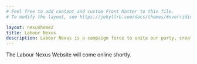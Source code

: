 ```yaml
---
# Feel free to add content and custom Front Matter to this file.
# To modify the layout, see https://jekyllrb.com/docs/themes/#overriding-theme-defaults

layout: nexushome2
title: Labour Nexus
description: Labour Nexus is a campaign force to unite our party, create an environment for constructive discourse and bring Labour to Downing Street.
---
```


The Labour Nexus Website will come online shortly.